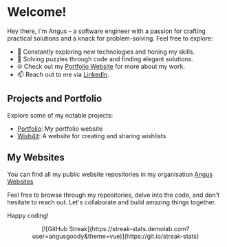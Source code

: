 # Welcome!

Hey there, I'm Angus – a software engineer with a passion for crafting practical solutions and a knack for problem-solving. Feel free to explore:

- 🚀 Constantly exploring new technologies and honing my skills.
- 🧩 Solving puzzles through code and finding elegant solutions.
- 🌐 Check out my [Portfolio Website](https://angusgoody.com) for more about my work.
- 📫 Reach out to me via [LinkedIn](https://www.linkedin.com/in/angusgoody).

## Projects and Portfolio

Explore some of my notable projects:

- [Portfolio](https://github.com/angus-websites/portfolio): My portfolio website
- [Wish4it](https://github.com/angus-websites/wish4it): A website for creating and sharing wishlists

## My Websites

You can find all my public website repositories in my organisation [Angus Websites](https://github.com/angus-websites)

Feel free to browse through my repositories, delve into the code, and don't hesitate to reach out. Let's collaborate and build amazing things together.

Happy coding!

<div align="center">
  [![GitHub Streak](https://streak-stats.demolab.com?user=angusgoody&theme=vue)](https://git.io/streak-stats)
</div>

<!--
**angusgoody/angusgoody** is a ✨ _special_ ✨ repository because its `README.md` (this file) appears on your GitHub profile.

Here are some ideas to get you started:

- 🔭 I’m currently working on ...
- 🌱 I’m currently learning ...
- 👯 I’m looking to collaborate on ...
- 🤔 I’m looking for help with ...
- 💬 Ask me about ...
- 📫 How to reach me: ...
- 😄 Pronouns: ...
- ⚡ Fun fact: ...
-->
